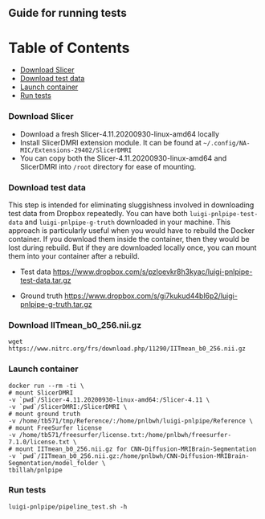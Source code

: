 ## Guide for running tests

Table of Contents
=================

 * [Download Slicer](#download-slicer)
 * [Download test data](#download-test-data)
 * [Launch container](#launch-container)
 * [Run tests](#run-tests)



### Download Slicer

* Download a fresh Slicer-4.11.20200930-linux-amd64 locally
* Install SlicerDMRI extension module. It can be found at `~/.config/NA-MIC/Extensions-29402/SlicerDMRI`
* You can copy both the Slicer-4.11.20200930-linux-amd64 and SlicerDMRI into `/root` directory 
for ease of mounting.


### Download test data

This step is intended for eliminating sluggishness involved in downloading test data from Dropbox repeatedly. 
You can have both `luigi-pnlpipe-test-data` and `luigi-pnlpipe-g-truth` downloaded in your machine. 
This approach is particularly useful when you would have to rebuild the Docker container. If you download them 
inside the container, then they would be lost during rebuild. But if they are downloaded locally once, 
you can mount them into your container after a rebuild.

* Test data
https://www.dropbox.com/s/pzloevkr8h3kyac/luigi-pnlpipe-test-data.tar.gz

* Ground truth
https://www.dropbox.com/s/gi7kukud44bl6p2/luigi-pnlpipe-g-truth.tar.gz


### Download IITmean_b0_256.nii.gz

    wget https://www.nitrc.org/frs/download.php/11290/IITmean_b0_256.nii.gz


### Launch container


    docker run --rm -ti \
    # mount SlicerDMRI
    -v `pwd`/Slicer-4.11.20200930-linux-amd64:/Slicer-4.11 \
    -v `pwd`/SlicerDMRI:/SlicerDMRI \
    # mount ground truth
    -v /home/tb571/tmp/Reference/:/home/pnlbwh/luigi-pnlpipe/Reference \
    # mount FreeSurfer license
    -v /home/tb571/freesurfer/license.txt:/home/pnlbwh/freesurfer-7.1.0/license.txt \
    # mount IITmean_b0_256.nii.gz for CNN-Diffusion-MRIBrain-Segmentation
    -v `pwd`/IITmean_b0_256.nii.gz:/home/pnlbwh/CNN-Diffusion-MRIBrain-Segmentation/model_folder \
    tbillah/pnlpipe


### Run tests

    luigi-pnlpipe/pipeline_test.sh -h
